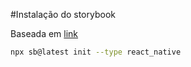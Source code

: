 #Instalação do storybook

Baseada em [link](https://dev.to/dannyhw/getting-started-with-react-native-storybook-96c)
```bash
npx sb@latest init --type react_native
```